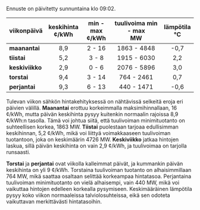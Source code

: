 Ennuste on päivitetty sunnuntaina klo 09:02.

| viikonpäivä  | keskihinta<br>¢/kWh | min - max<br>¢/kWh | tuulivoima min - max<br>MW | lämpötila<br>°C |
|:-------------|:----------------:|:----------------:|:-------------:|:-------------:|
| **maanantai**  |       8,9        |       2 - 16        |    1863 - 4848     |    -0,7     |
| **tiistai**  |       5,2        |       3 - 8         |    1915 - 6030     |     2,2     |
| **keskiviikko** |       2,9        |       0 - 6         |    2076 - 5896     |     3,0     |
| **torstai**  |       9,4        |       3 - 14        |     764 - 2461     |     0,7     |
| **perjantai**  |       9,3        |       6 - 13        |     440 - 1471     |    -0,6     |

Tulevan viikon sähkön hintakehityksessä on nähtävissä selkeitä eroja eri päivien välillä. **Maanantai** erottuu korkeimmalla maksimihinnallaan, 16 ¢/kWh, mutta päivän keskihinta pysyy kuitenkin normaalin rajoissa 8,9 ¢/kWh:n tasolla. Tämä voi johtua siitä, että tuulivoiman minimituotanto on suhteellisen korkea, 1863 MW. **Tiistai** puolestaan tarjoaa edullisimman keskihinnan, 5,2 ¢/kWh, mikä voi liittyä voimakkaaseen tuulivoiman tuotantoon, joka on keskimäärin 4726 MW. **Keskiviikko** jatkaa hintojen laskua, sillä päivän keskihinta on vain 2,9 ¢/kWh, ja tuulivoimaa on tarjolla runsaasti. 

**Torstai** ja **perjantai** ovat viikolla kalleimmat päivät, ja kummankin päivän keskihinta on yli 9 ¢/kWh. Torstaina tuulivoiman tuotanto on alhaisimmillaan 764 MW, mikä saattaa osaltaan selittää korkeampaa hintatasoa. Perjantaina tuulivoiman minimituotanto on vielä alhaisempi, vain 440 MW, mikä voi vaikuttaa hintojen edelleen korkealla pysymiseen. Keskimääräinen lämpötila pysyy koko viikon normaaleissa talviolosuhteissa, eikä sen odoteta vaikuttavan merkittävästi hintatasoihin.